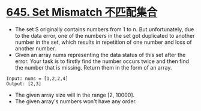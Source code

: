 # [645. Set Mismatch 不匹配集合](https://leetcode.com/problems/set-mismatch/)
* The set S originally contains numbers from 1 to n. But unfortunately, due to the data error, one of the numbers in the set got duplicated to another number in the set, which results in repetition of one number and loss of another number.
* Given an array nums representing the data status of this set after the error. Your task is to firstly find the number occurs twice and then find the number that is missing. Return them in the form of an array.
```text
Input: nums = [1,2,2,4]
Output: [2,3]
```
* The given array size will in the range [2, 10000].
* The given array's numbers won't have any order.
